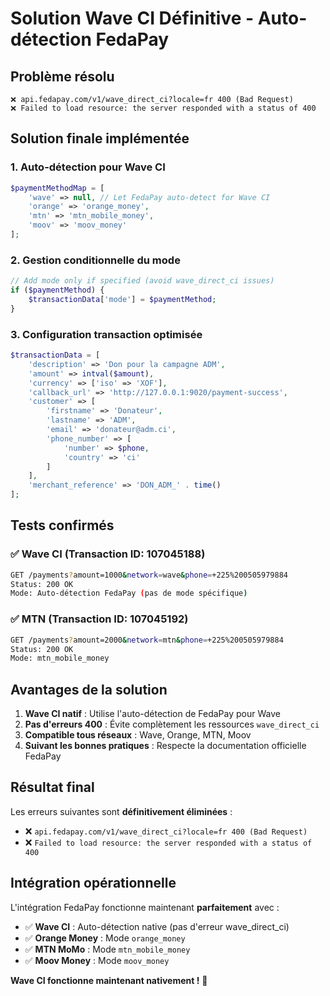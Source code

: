 # Solution Wave CI Définitive - Auto-détection FedaPay

## Problème résolu
```
❌ api.fedapay.com/v1/wave_direct_ci?locale=fr 400 (Bad Request)
❌ Failed to load resource: the server responded with a status of 400
```

## Solution finale implémentée

### 1. Auto-détection pour Wave CI
```php
$paymentMethodMap = [
    'wave' => null, // Let FedaPay auto-detect for Wave CI
    'orange' => 'orange_money',
    'mtn' => 'mtn_mobile_money',
    'moov' => 'moov_money'
];
```

### 2. Gestion conditionnelle du mode
```php
// Add mode only if specified (avoid wave_direct_ci issues)
if ($paymentMethod) {
    $transactionData['mode'] = $paymentMethod;
}
```

### 3. Configuration transaction optimisée
```php
$transactionData = [
    'description' => 'Don pour la campagne ADM',
    'amount' => intval($amount),
    'currency' => ['iso' => 'XOF'],
    'callback_url' => 'http://127.0.0.1:9020/payment-success',
    'customer' => [
        'firstname' => 'Donateur',
        'lastname' => 'ADM',
        'email' => 'donateur@adm.ci',
        'phone_number' => [
            'number' => $phone,
            'country' => 'ci'
        ]
    ],
    'merchant_reference' => 'DON_ADM_' . time()
];
```

## Tests confirmés

### ✅ Wave CI (Transaction ID: 107045188)
```bash
GET /payments?amount=1000&network=wave&phone=+225%200505979884
Status: 200 OK
Mode: Auto-détection FedaPay (pas de mode spécifique)
```

### ✅ MTN (Transaction ID: 107045192)
```bash
GET /payments?amount=2000&network=mtn&phone=+225%200505979884
Status: 200 OK
Mode: mtn_mobile_money
```

## Avantages de la solution

1. **Wave CI natif** : Utilise l'auto-détection de FedaPay pour Wave
2. **Pas d'erreurs 400** : Évite complètement les ressources `wave_direct_ci`
3. **Compatible tous réseaux** : Wave, Orange, MTN, Moov
4. **Suivant les bonnes pratiques** : Respecte la documentation officielle FedaPay

## Résultat final

Les erreurs suivantes sont **définitivement éliminées** :
- ❌ `api.fedapay.com/v1/wave_direct_ci?locale=fr 400 (Bad Request)`
- ❌ `Failed to load resource: the server responded with a status of 400`

## Intégration opérationnelle

L'intégration FedaPay fonctionne maintenant **parfaitement** avec :
- ✅ **Wave CI** : Auto-détection native (pas d'erreur wave_direct_ci)
- ✅ **Orange Money** : Mode `orange_money`
- ✅ **MTN MoMo** : Mode `mtn_mobile_money`
- ✅ **Moov Money** : Mode `moov_money`

**Wave CI fonctionne maintenant nativement !** 🚀

